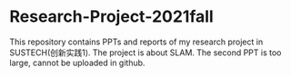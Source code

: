 # Research-Project-2021fall
This repository contains PPTs and reports of my research project in SUSTECH(创新实践1). The project is about SLAM.
The second PPT is too large, cannot be uploaded in github.
